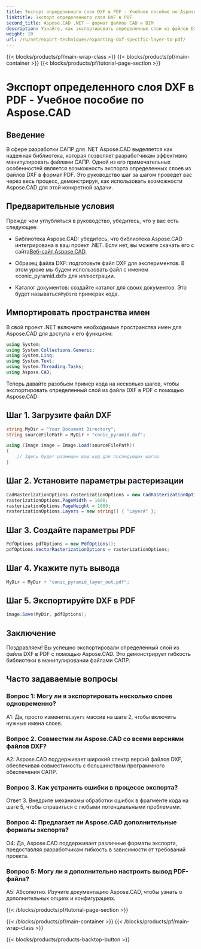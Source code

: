 ```yaml
---
title: Экспорт определенного слоя DXF в PDF - Учебное пособие по Aspose.CAD
linktitle: Экспорт определенного слоя DXF в PDF
second_title: Aspose.CAD .NET — формат файлов CAD и BIM
description: Узнайте, как экспортировать определенные слои из файлов DXF в PDF с помощью Aspose.CAD для .NET. Следуйте этому пошаговому руководству для бесшовной интеграции.
weight: 10
url: /ru/net/export-techniques/exporting-dxf-specific-layer-to-pdf/
---
```


{{< blocks/products/pf/main-wrap-class >}}
{{< blocks/products/pf/main-container >}}
{{< blocks/products/pf/tutorial-page-section >}}

# Экспорт определенного слоя DXF в PDF - Учебное пособие по Aspose.CAD

## Введение

В сфере разработки САПР для .NET Aspose.CAD выделяется как надежная библиотека, которая позволяет разработчикам эффективно манипулировать файлами САПР. Одной из его примечательных особенностей является возможность экспорта определенных слоев из файлов DXF в формат PDF. Это руководство шаг за шагом проведет вас через весь процесс, демонстрируя, как использовать возможности Aspose.CAD для этой конкретной задачи.

## Предварительные условия

Прежде чем углубляться в руководство, убедитесь, что у вас есть следующее:

-  Библиотека Aspose.CAD: убедитесь, что библиотека Aspose.CAD интегрирована в ваш проект .NET. Если нет, вы можете скачать его с сайта[Веб-сайт Aspose.CAD](https://releases.aspose.com/cad/net/).

- Образец файла DXF: подготовьте файл DXF для экспериментов. В этом уроке мы будем использовать файл с именем «conic_pyramid.dxf» для иллюстрации.

-  Каталог документов: создайте каталог для своих документов. Это будет называться`MyDir`в примерах кода.

## Импортировать пространства имен

В свой проект .NET включите необходимые пространства имен для Aspose.CAD для доступа к его функциям:

```csharp
using System;
using System.Collections.Generic;
using System.Linq;
using System.Text;
using System.Threading.Tasks;
using Aspose.CAD;
```

Теперь давайте разобьем пример кода на несколько шагов, чтобы экспортировать определенный слой из файла DXF в PDF с помощью Aspose.CAD:

## Шаг 1. Загрузите файл DXF

```csharp
string MyDir = "Your Document Directory";
string sourceFilePath = MyDir + "conic_pyramid.dxf";

using (Image image = Image.Load(sourceFilePath))
{
    // Здесь будет размещен ваш код для последующих шагов.
}
```

## Шаг 2. Установите параметры растеризации

```csharp
CadRasterizationOptions rasterizationOptions = new CadRasterizationOptions();
rasterizationOptions.PageWidth = 1600;
rasterizationOptions.PageHeight = 1600;
rasterizationOptions.Layers = new string[] { "LayerA" };
```

## Шаг 3. Создайте параметры PDF

```csharp
PdfOptions pdfOptions = new PdfOptions();
pdfOptions.VectorRasterizationOptions = rasterizationOptions;
```

## Шаг 4. Укажите путь вывода

```csharp
MyDir = MyDir + "conic_pyramid_layer_out.pdf";
```

## Шаг 5. Экспортируйте DXF в PDF

```csharp
image.Save(MyDir, pdfOptions);
```

## Заключение

Поздравляем! Вы успешно экспортировали определенный слой из файла DXF в PDF с помощью Aspose.CAD. Это демонстрирует гибкость библиотеки в манипулировании файлами САПР.

## Часто задаваемые вопросы

### Вопрос 1: Могу ли я экспортировать несколько слоев одновременно?

 A1: Да, просто измените`Layers` массив на шаге 2, чтобы включить нужные имена слоев.

### Вопрос 2. Совместим ли Aspose.CAD со всеми версиями файлов DXF?

A2: Aspose.CAD поддерживает широкий спектр версий файлов DXF, обеспечивая совместимость с большинством программного обеспечения САПР.

### Вопрос 3. Как устранить ошибки в процессе экспорта?

Ответ 3. Внедрите механизмы обработки ошибок в фрагменте кода на шаге 5, чтобы справиться с любыми потенциальными проблемами.

### Вопрос 4: Предлагает ли Aspose.CAD дополнительные форматы экспорта?

О4: Да, Aspose.CAD поддерживает различные форматы экспорта, предоставляя разработчикам гибкость в зависимости от требований проекта.

### Вопрос 5: Могу ли я дополнительно настроить вывод PDF-файла?

А5: Абсолютно. Изучите документацию Aspose.CAD, чтобы узнать о дополнительных опциях и конфигурациях.

{{< /blocks/products/pf/tutorial-page-section >}}

{{< /blocks/products/pf/main-container >}}
{{< /blocks/products/pf/main-wrap-class >}}

{{< blocks/products/products-backtop-button >}}
